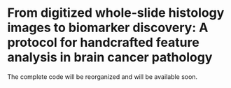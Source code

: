 # From digitized whole-slide histology images to biomarker discovery: A protocol for handcrafted feature analysis in brain cancer pathology
The complete code will be reorganized and will be available soon.
